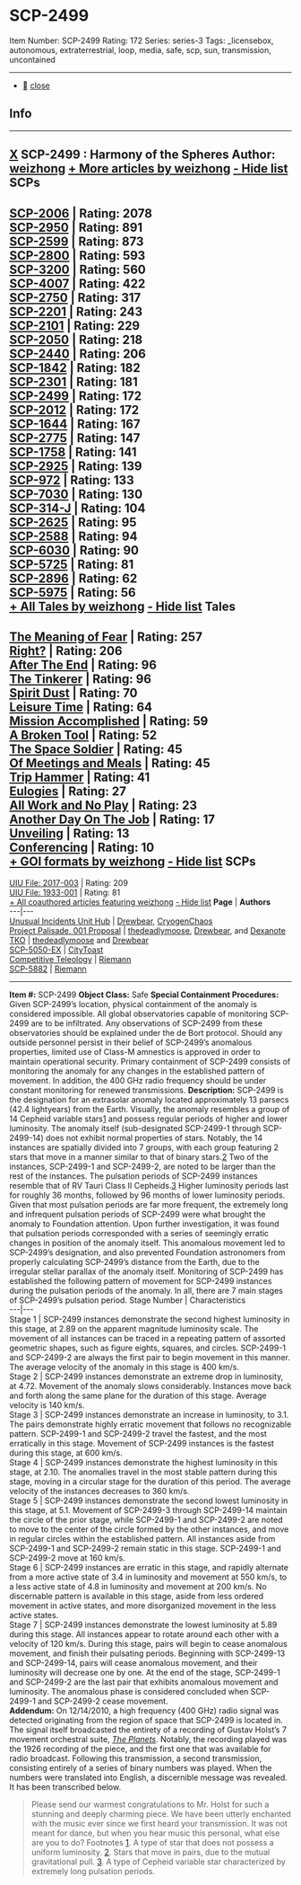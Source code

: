 # SCP-2499
Item Number: SCP-2499
Rating: 172
Series: series-3
Tags: _licensebox, autonomous, extraterrestrial, loop, media, safe, scp, sun, transmission, uncontained

---

  * [](javascript:;)
[close](javascript:;)
## Info
* * *
[X](javascript:;)
**SCP-2499** : Harmony of the Spheres
**Author:** [weizhong](/weizhong)
[\+ More articles by weizhong](javascript:;)
[\- Hide list](javascript:;)
SCPs  
---  
[SCP-2006](/scp-2006) | Rating: 2078  
[SCP-2950](/scp-2950) | Rating: 891  
[SCP-2599](/scp-2599) | Rating: 873  
[SCP-2800](/scp-2800) | Rating: 593  
[SCP-3200](/scp-3200) | Rating: 560  
[SCP-4007](/scp-4007) | Rating: 422  
[SCP-2750](/scp-2750) | Rating: 317  
[SCP-2201](/scp-2201) | Rating: 243  
[SCP-2101](/scp-2101) | Rating: 229  
[SCP-2050](/scp-2050) | Rating: 218  
[SCP-2440](/scp-2440) | Rating: 206  
[SCP-1842](/scp-1842) | Rating: 182  
[SCP-2301](/scp-2301) | Rating: 181  
[SCP-2499](/scp-2499) | Rating: 172  
[SCP-2012](/scp-2012) | Rating: 172  
[SCP-1644](/scp-1644) | Rating: 167  
[SCP-2775](/scp-2775) | Rating: 147  
[SCP-1758](/scp-1758) | Rating: 141  
[SCP-2925](/scp-2925) | Rating: 139  
[SCP-972](/scp-972) | Rating: 133  
[SCP-7030](/scp-7030) | Rating: 130  
[SCP-314-J](/scp-314-j) | Rating: 104  
[SCP-2625](/scp-2625) | Rating: 95  
[SCP-2588](/scp-2588) | Rating: 94  
[SCP-6030](/scp-6030) | Rating: 90  
[SCP-5725](/scp-5725) | Rating: 81  
[SCP-2896](/scp-2896) | Rating: 62  
[SCP-5975](/scp-5975) | Rating: 56  
[\+ All Tales by weizhong](javascript:;)
[\- Hide list](javascript:;)
Tales  
---  
[The Meaning of Fear](/the-meaning-of-fear) | Rating: 257  
[Right?](/right) | Rating: 206  
[After The End](/after-the-end) | Rating: 96  
[The Tinkerer](/the-tinkerer) | Rating: 96  
[Spirit Dust](/spirit-dust) | Rating: 70  
[Leisure Time](/leisure-time) | Rating: 64  
[Mission Accomplished](/mission-accomplished) | Rating: 59  
[A Broken Tool](/a-broken-tool) | Rating: 52  
[The Space Soldier](/the-space-soldier) | Rating: 45  
[Of Meetings and Meals](/of-meetings-and-meals) | Rating: 45  
[Trip Hammer](/trip-hammer) | Rating: 41  
[Eulogies](/eulogies) | Rating: 27  
[All Work and No Play](/all-work-and-no-play) | Rating: 23  
[Another Day On The Job](/another-day-on-the-job) | Rating: 17  
[Unveiling](/unveiling) | Rating: 13  
[Conferencing](/conferencing) | Rating: 10  
[\+ GOI formats by weizhong](javascript:;)
[\- Hide list](javascript:;)
SCPs  
---  
[UIU File: 2017-003](/uiu-file-2017-003) | Rating: 209  
[UIU File: 1933-001](/uiu-file-1933-001) | Rating: 81  
[\+ All coauthored articles featuring weizhong](javascript:;)
[\- Hide list](javascript:;)
**Page** | **Authors**  
---|---  
[Unusual Incidents Unit Hub](/unusual-incidents-unit-hub) | [Drewbear](http://www.wikidot.com/user:info/drewbear), [CryogenChaos](http://www.wikidot.com/user:info/cryogenchaos)  
[Project Palisade, 001 Proposal](/wmdd-s-proposal) | [thedeadlymoose](http://www.wikidot.com/user:info/thedeadlymoose), [Drewbear](http://www.wikidot.com/user:info/drewbear), and [Dexanote](http://www.wikidot.com/user:info/dexanote)  
[TKO](/tko) | [thedeadlymoose](http://www.wikidot.com/user:info/thedeadlymoose) and [Drewbear](http://www.wikidot.com/user:info/drewbear)  
[SCP-5050-EX](/scp-5050-ex) | [CityToast](http://www.wikidot.com/user:info/citytoast)  
[Competitive Teleology](/competitive-teleology) | [Riemann](http://www.wikidot.com/user:info/riemann)  
[SCP-5882](/scp-5882) | [Riemann](http://www.wikidot.com/user:info/riemann)  
* * *

**Item #:** SCP-2499
**Object Class:** Safe
**Special Containment Procedures:** Given SCP-2499’s location, physical containment of the anomaly is considered impossible.
All global observatories capable of monitoring SCP-2499 are to be infiltrated. Any observations of SCP-2499 from these observatories should be explained under the de Bort protocol. Should any outside personnel persist in their belief of SCP-2499’s anomalous properties, limited use of Class-M amnestics is approved in order to maintain operational security.
Primary containment of SCP-2499 consists of monitoring the anomaly for any changes in the established pattern of movement. In addition, the 400 GHz radio frequency should be under constant monitoring for renewed transmissions.
**Description:** SCP-2499 is the designation for an extrasolar anomaly located approximately 13 parsecs (42.4 lightyears) from the Earth. Visually, the anomaly resembles a group of 14 Cepheid variable stars[1](javascript:;) and possess regular periods of higher and lower luminosity.
The anomaly itself (sub-designated SCP-2499-1 through SCP-2499-14) does not exhibit normal properties of stars. Notably, the 14 instances are spatially divided into 7 groups, with each group featuring 2 stars that move in a manner similar to that of binary stars.[2](javascript:;) Two of the instances, SCP-2499-1 and SCP-2499-2, are noted to be larger than the rest of the instances.
The pulsation periods of SCP-2499 instances resemble that of RV Tauri Class II Cepheids.[3](javascript:;) Higher luminosity periods last for roughly 36 months, followed by 96 months of lower luminosity periods. Given that most pulsation periods are far more frequent, the extremely long and infrequent pulsation periods of SCP-2499 were what brought the anomaly to Foundation attention.
Upon further investigation, it was found that pulsation periods corresponded with a series of seemingly erratic changes in position of the anomaly itself. This anomalous movement led to SCP-2499’s designation, and also prevented Foundation astronomers from properly calculating SCP-2499’s distance from the Earth, due to the irregular stellar parallax of the anomaly itself.
Monitoring of SCP-2499 has established the following pattern of movement for SCP-2499 instances during the pulsation periods of the anomaly. In all, there are 7 main stages of SCP-2499’s pulsation period.
Stage Number | Characteristics  
---|---  
Stage 1 | SCP-2499 instances demonstrate the second highest luminosity in this stage, at 2.89 on the apparent magnitude luminosity scale. The movement of all instances can be traced in a repeating pattern of assorted geometric shapes, such as figure eights, squares, and circles. SCP-2499-1 and SCP-2499-2 are always the first pair to begin movement in this manner. The average velocity of the anomaly in this stage is 400 km/s.  
Stage 2 | SCP-2499 instances demonstrate an extreme drop in luminosity, at 4.72. Movement of the anomaly slows considerably. Instances move back and forth along the same plane for the duration of this stage. Average velocity is 140 km/s.  
Stage 3 | SCP-2499 instances demonstrate an increase in luminosity, to 3.1. The pairs demonstrate highly erratic movement that follows no recognizable pattern. SCP-2499-1 and SCP-2499-2 travel the fastest, and the most erratically in this stage. Movement of SCP-2499 instances is the fastest during this stage, at 600 km/s.  
Stage 4 | SCP-2499 instances demonstrate the highest luminosity in this stage, at 2.10. The anomalies travel in the most stable pattern during this stage, moving in a circular stage for the duration of this period. The average velocity of the instances decreases to 360 km/s.  
Stage 5 | SCP-2499 instances demonstrate the second lowest luminosity in this stage, at 5.1. Movement of SCP-2499-3 through SCP-2499-14 maintain the circle of the prior stage, while SCP-2499-1 and SCP-2499-2 are noted to move to the center of the circle formed by the other instances, and move in regular circles within the established pattern. All instances aside from SCP-2499-1 and SCP-2499-2 remain static in this stage. SCP-2499-1 and SCP-2499-2 move at 160 km/s.  
Stage 6 | SCP-2499 instances are erratic in this stage, and rapidly alternate from a more active state of 3.4 in luminosity and movement at 550 km/s, to a less active state of 4.8 in luminosity and movement at 200 km/s. No discernable pattern is available in this stage, aside from less ordered movement in active states, and more disorganized movement in the less active states.  
Stage 7 | SCP-2499 instances demonstrate the lowest luminosity at 5.89 during this stage. All instances appear to rotate around each other with a velocity of 120 km/s. During this stage, pairs will begin to cease anomalous movement, and finish their pulsating periods. Beginning with SCP-2499-13 and SCP-2499-14, pairs will cease anomalous movement, and their luminosity will decrease one by one. At the end of the stage, SCP-2499-1 and SCP-2499-2 are the last pair that exhibits anomalous movement and luminosity. The anomalous phase is considered concluded when SCP-2499-1 and SCP-2499-2 cease movement.  
**Addendum:** On 12/14/2010, a high frequency (400 GHz) radio signal was detected originating from the region of space that SCP-2499 is located in. The signal itself broadcasted the entirety of a recording of Gustav Holst’s 7 movement orchestral suite, _[The Planets](/scp-1342)_. Notably, the recording played was the 1926 recording of the piece, and the first one that was available for radio broadcast. Following this transmission, a second transmission, consisting entirely of a series of binary numbers was played. When the numbers were translated into English, a discernible message was revealed. It has been transcribed below.
> Please send our warmest congratulations to Mr. Holst for such a stunning and deeply charming piece. We have been utterly enchanted with the music ever since we first heard your transmission. It was not meant for dance, but when you hear music this personal, what else are you to do?
Footnotes
[1](javascript:;). A type of star that does not possess a uniform luminosity.
[2](javascript:;). Stars that move in pairs, due to the mutual gravitational pull.
[3](javascript:;). A type of Cepheid variable star characterized by extremely long pulsation periods.